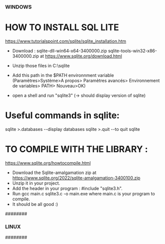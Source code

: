 ### WINDOWS ###

# HOW TO INSTALL SQL LITE

https://www.tutorialspoint.com/sqlite/sqlite_installation.htm
 * Download :   sqlite-dll-win64-x64-3400000.zip 
                sqlite-tools-win32-x86-3400000.zip
    at https://www.sqlite.org/download.html 

 * Unzip those files in C:\sqlite
 * Add this path in the $PATH environnment variable (Paramètres>Système>A propos> Paramètres avancés> Environnement de variables> PATH> Nouveau>OK)
 * open a shell and run "sqlite3" (-> should display version of sqlite)

# Useful commands in sqlite: 
sqlite >.databases  --display databases
sqlite >.quit       --to quit sqlite

# TO COMPILE WITH THE LIBRARY : 
https://www.sqlite.org/howtocompile.html

   * Download the Sqlite-amalgamation zip
   at https://www.sqlite.org/2022/sqlite-amalgamation-3400100.zip
   * Unzip it in your project.
   * Add the header in your program : #include "sqlite3.h".
   * Run gcc main.c sqlite3.c -o main.exe where main.c is your program to compile.
   * It should be all good :)

########


### LINUX ###


########